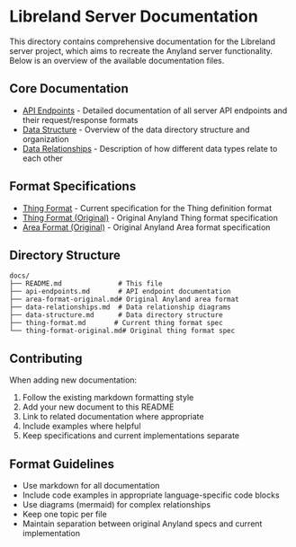 # Libreland Server Documentation

This directory contains comprehensive documentation for the Libreland server project, which aims to recreate the Anyland server functionality. Below is an overview of the available documentation files.

## Core Documentation

- [API Endpoints](./api-endpoints.md) - Detailed documentation of all server API endpoints and their request/response formats
- [Data Structure](./data-structure.md) - Overview of the data directory structure and organization
- [Data Relationships](./data-relationships.md) - Description of how different data types relate to each other

## Format Specifications

- [Thing Format](./thing-format.md) - Current specification for the Thing definition format
- [Thing Format (Original)](./thing-format-original.md) - Original Anyland Thing format specification
- [Area Format (Original)](./area-format-original.md) - Original Anyland Area format specification

## Directory Structure

```
docs/
├── README.md              # This file
├── api-endpoints.md       # API endpoint documentation
├── area-format-original.md# Original Anyland area format
├── data-relationships.md  # Data relationship diagrams
├── data-structure.md      # Data directory structure
├── thing-format.md       # Current thing format spec
└── thing-format-original.md# Original thing format spec
```

## Contributing

When adding new documentation:

1. Follow the existing markdown formatting style
2. Add your new document to this README
3. Link to related documentation where appropriate
4. Include examples where helpful
5. Keep specifications and current implementations separate

## Format Guidelines

- Use markdown for all documentation
- Include code examples in appropriate language-specific code blocks
- Use diagrams (mermaid) for complex relationships
- Keep one topic per file
- Maintain separation between original Anyland specs and current implementation
